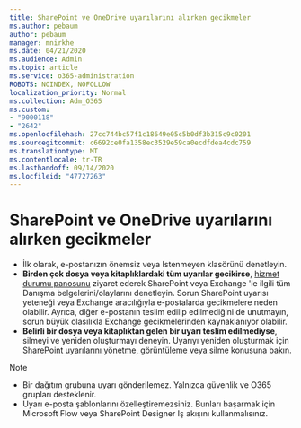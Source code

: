 ```yaml
---
title: SharePoint ve OneDrive uyarılarını alırken gecikmeler
ms.author: pebaum
author: pebaum
manager: mnirkhe
ms.date: 04/21/2020
ms.audience: Admin
ms.topic: article
ms.service: o365-administration
ROBOTS: NOINDEX, NOFOLLOW
localization_priority: Normal
ms.collection: Adm_O365
ms.custom:
- "9000118"
- "2642"
ms.openlocfilehash: 27cc744bc57f1c18649e05c5b0df3b315c9c0201
ms.sourcegitcommit: c6692ce0fa1358ec3529e59ca0ecdfdea4cdc759
ms.translationtype: MT
ms.contentlocale: tr-TR
ms.lasthandoff: 09/14/2020
ms.locfileid: "47727263"
---
```

# <a name="delays-in-receiving-sharepoint-and-onedrive-alerts"></a>SharePoint ve OneDrive uyarılarını alırken gecikmeler

- İlk olarak, e-postanızın önemsiz veya Istenmeyen klasörünü denetleyin.
- **Birden çok dosya veya kitaplıklardaki tüm uyarılar gecikirse**, [hizmet durumu panosunu](https://portal.office.com/adminportal/home?ref=/servicehealth) ziyaret ederek SharePoint veya Exchange 'le ilgili tüm Danışma belgelerini/olaylarını denetleyin. Sorun SharePoint uyarısı yeteneği veya Exchange aracılığıyla e-postalarda gecikmelere neden olabilir. Ayrıca, diğer e-postanın teslim edilip edilmediğini de unutmayın, sorun büyük olasılıkla Exchange gecikmelerinden kaynaklanıyor olabilir.
- **Belirli bir dosya veya kitaplıktan gelen bir uyarı teslim edilmediyse**, silmeyi ve yeniden oluşturmayı deneyin. Uyarıyı yeniden oluşturmak için [SharePoint uyarılarını yönetme, görüntüleme veya silme](https://support.microsoft.com/office/99dfb19c-9a90-4a8c-aba1-aa8c8afb0de2) konusuna bakın.

> [!NOTE]
> - Bir dağıtım grubuna uyarı gönderilemez. Yalnızca güvenlik ve O365 grupları desteklenir.
> - Uyarı e-posta şablonlarını özelleştiremezsiniz. Bunları başarmak için Microsoft Flow veya SharePoint Designer Iş akışını kullanmalısınız.
